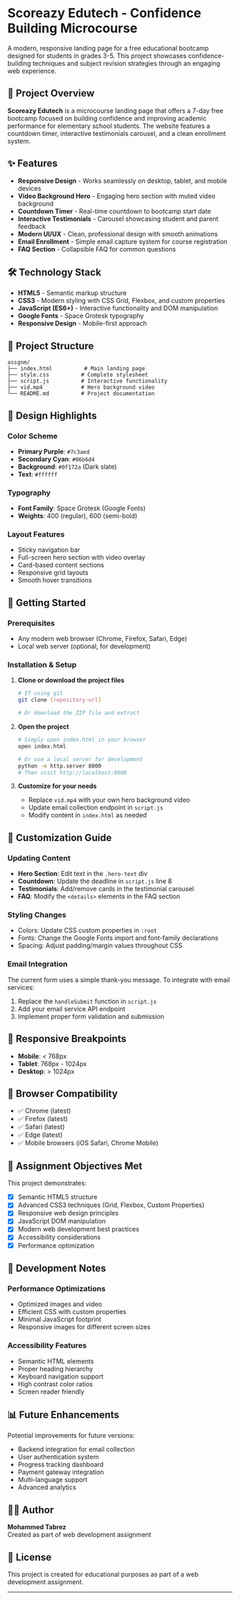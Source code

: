 # Scoreazy Edutech - Confidence Building Microcourse

A modern, responsive landing page for a free educational bootcamp designed for students in grades 3-5. This project showcases confidence-building techniques and subject revision strategies through an engaging web experience.

## 🎯 Project Overview

**Scoreazy Edutech** is a microcourse landing page that offers a 7-day free bootcamp focused on building confidence and improving academic performance for elementary school students. The website features a countdown timer, interactive testimonials carousel, and a clean enrollment system.

## ✨ Features

- **Responsive Design** - Works seamlessly on desktop, tablet, and mobile devices
- **Video Background Hero** - Engaging hero section with muted video background
- **Countdown Timer** - Real-time countdown to bootcamp start date
- **Interactive Testimonials** - Carousel showcasing student and parent feedback
- **Modern UI/UX** - Clean, professional design with smooth animations
- **Email Enrollment** - Simple email capture system for course registration
- **FAQ Section** - Collapsible FAQ for common questions

## 🛠️ Technology Stack

- **HTML5** - Semantic markup structure
- **CSS3** - Modern styling with CSS Grid, Flexbox, and custom properties
- **JavaScript (ES6+)** - Interactive functionality and DOM manipulation
- **Google Fonts** - Space Grotesk typography
- **Responsive Design** - Mobile-first approach

## 📁 Project Structure

```
assgnm/
├── index.html          # Main landing page
├── style.css          # Complete stylesheet
├── script.js          # Interactive functionality
├── vid.mp4            # Hero background video
└── README.md          # Project documentation
```

## 🎨 Design Highlights

### Color Scheme
- **Primary Purple**: `#7c3aed`
- **Secondary Cyan**: `#06b6d4`
- **Background**: `#0f172a` (Dark slate)
- **Text**: `#ffffff`

### Typography
- **Font Family**: Space Grotesk (Google Fonts)
- **Weights**: 400 (regular), 600 (semi-bold)

### Layout Features
- Sticky navigation bar
- Full-screen hero section with video overlay
- Card-based content sections
- Responsive grid layouts
- Smooth hover transitions

## 🚀 Getting Started

### Prerequisites
- Any modern web browser (Chrome, Firefox, Safari, Edge)
- Local web server (optional, for development)

### Installation & Setup

1. **Clone or download the project files**
   ```bash
   # If using git
   git clone [repository-url]
   
   # Or download the ZIP file and extract
   ```

2. **Open the project**
   ```bash
   # Simply open index.html in your browser
   open index.html
   
   # Or use a local server for development
   python -m http.server 8000
   # Then visit http://localhost:8000
   ```

3. **Customize for your needs**
   - Replace `vid.mp4` with your own hero background video
   - Update email collection endpoint in `script.js`
   - Modify content in `index.html` as needed

## 📝 Customization Guide

### Updating Content
- **Hero Section**: Edit text in the `.hero-text` div
- **Countdown**: Update the deadline in `script.js` line 8
- **Testimonials**: Add/remove cards in the testimonial carousel
- **FAQ**: Modify the `<details>` elements in the FAQ section

### Styling Changes
- Colors: Update CSS custom properties in `:root`
- Fonts: Change the Google Fonts import and font-family declarations
- Spacing: Adjust padding/margin values throughout CSS

### Email Integration
The current form uses a simple thank-you message. To integrate with email services:
1. Replace the `handleSubmit` function in `script.js`
2. Add your email service API endpoint
3. Implement proper form validation and submission

## 📱 Responsive Breakpoints

- **Mobile**: < 768px
- **Tablet**: 768px - 1024px
- **Desktop**: > 1024px

## 🧪 Browser Compatibility

- ✅ Chrome (latest)
- ✅ Firefox (latest)
- ✅ Safari (latest)
- ✅ Edge (latest)
- ✅ Mobile browsers (iOS Safari, Chrome Mobile)

## 🎯 Assignment Objectives Met

This project demonstrates:
- [x] Semantic HTML5 structure
- [x] Advanced CSS3 techniques (Grid, Flexbox, Custom Properties)
- [x] Responsive web design principles
- [x] JavaScript DOM manipulation
- [x] Modern web development best practices
- [x] Accessibility considerations
- [x] Performance optimization

## 🔧 Development Notes

### Performance Optimizations
- Optimized images and video
- Efficient CSS with custom properties
- Minimal JavaScript footprint
- Responsive images for different screen sizes

### Accessibility Features
- Semantic HTML elements
- Proper heading hierarchy
- Keyboard navigation support
- High contrast color ratios
- Screen reader friendly

## 📊 Future Enhancements

Potential improvements for future versions:
- Backend integration for email collection
- User authentication system
- Progress tracking dashboard
- Payment gateway integration
- Multi-language support
- Advanced analytics

## 👨‍💻 Author

**Mohammed Tabrez**  
Created as part of web development assignment

## 📄 License

This project is created for educational purposes as part of a web development assignment.

---


